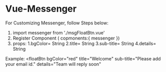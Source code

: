 # Vue-Messenger
For Customizing Messenger, follow Steps below:
1. import messenger from './msgFloatBtn.vue'
2. Register Component ( copmonents:{ messenger })
3. props: 1.bgColor= String
          2.title= String
          3.sub-title= String
          4.details= String
      
 Example:
 <floatBtn 
    bgColor="red"
    title="Welcome"
    sub-title="Please add your email id."
    details="Team will reply soon"
  ></floatBtn>
